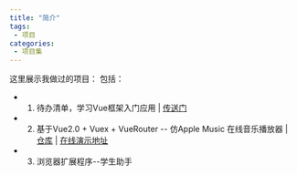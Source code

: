 ```yaml
---
title: "简介"
tags:
 - 项目
categories:
 - 项目集
---
```

这里展示我做过的项目：
包括：
- 1. 待办清单，学习Vue框架入门应用 | <a href="https://github.com/simonzhangs/Vue3-Vite-to-do-list/tree/dev_simonzhangs" target="_blank">传送门</a>
- 2. 基于Vue2.0 + Vuex + VueRouter -- 仿Apple Music 在线音乐播放器 | <a href="https://github.com/simonzhangs/HowlerMusic">仓库</a> | <a href="http://woaitouxiang.top" taeget="_blank">在线演示地址</a>
- 3. 浏览器扩展程序--学生助手 